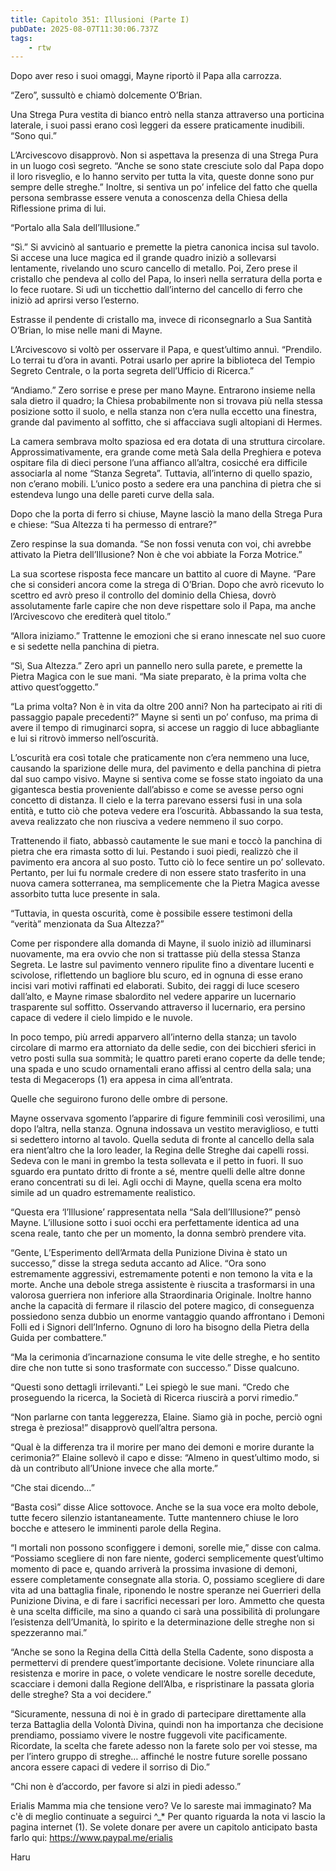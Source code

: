 ```yaml
---
title: Capitolo 351: Illusioni (Parte I)
pubDate: 2025-08-07T11:30:06.737Z
tags:
    - rtw
---
```











Dopo aver reso i suoi omaggi, Mayne riportò il Papa alla carrozza.


“Zero”, sussultò e chiamò dolcemente O’Brian.


Una Strega Pura vestita di bianco entrò nella stanza attraverso una porticina laterale, i suoi passi erano così leggeri da essere praticamente inudibili. “Sono qui.”


L’Arcivescovo disapprovò. Non si aspettava la presenza di una Strega Pura in un luogo così segreto. “Anche se sono state cresciute solo dal Papa dopo il loro risveglio, e lo hanno servito per tutta la vita, queste donne sono pur sempre delle streghe.” Inoltre, si sentiva un po’ infelice del fatto che quella persona sembrasse essere venuta a conoscenza della Chiesa della Riflessione prima di lui.


“Portalo alla Sala dell’Illusione.”


“Sì.” Si avvicinò al santuario e premette la pietra canonica incisa sul tavolo. Si accese una luce magica ed il grande quadro iniziò a sollevarsi lentamente, rivelando uno scuro cancello di metallo. Poi, Zero prese il cristallo che pendeva al collo del Papa, lo inserì nella serratura della porta e lo fece ruotare. Si udì un ticchettio dall’interno del cancello di ferro che iniziò ad aprirsi verso l’esterno.


Estrasse il pendente di cristallo ma, invece di riconsegnarlo a Sua Santità O’Brian, lo mise nelle mani di Mayne.


L’Arcivescovo si voltò per osservare il Papa, e quest’ultimo annuì. “Prendilo. Lo terrai tu d’ora in avanti. Potrai usarlo per aprire la biblioteca del Tempio Segreto Centrale, o la porta segreta dell’Ufficio di Ricerca.”


“Andiamo.” Zero sorrise e prese per mano Mayne. Entrarono insieme nella sala dietro il quadro; la Chiesa probabilmente non si trovava più nella stessa posizione sotto il suolo, e nella stanza non c’era nulla eccetto una finestra, grande dal pavimento al soffitto, che si affacciava sugli altopiani di Hermes.


La camera sembrava molto spaziosa ed era dotata di una struttura circolare. Approssimativamente, era grande come metà Sala della Preghiera e poteva ospitare fila di dieci persone l’una affianco all’altra, cosicché era difficile associarla al nome “Stanza Segreta”. Tuttavia, all’interno di quello spazio, non c’erano mobili. L’unico posto a sedere era una panchina di pietra che si estendeva lungo una delle pareti curve della sala.


Dopo che la porta di ferro si chiuse, Mayne lasciò la mano della Strega Pura e chiese: “Sua Altezza ti ha permesso di entrare?”


Zero respinse la sua domanda. “Se non fossi venuta con voi, chi avrebbe attivato la Pietra dell’Illusione? Non è che voi abbiate la Forza Motrice.”


La sua scortese risposta fece mancare un battito al cuore di Mayne. “Pare che si consideri ancora come la strega di O’Brian. Dopo che avrò ricevuto lo scettro ed avrò preso il controllo del dominio della Chiesa, dovrò assolutamente farle capire che non deve rispettare solo il Papa, ma anche l’Arcivescovo che erediterà quel titolo.”


“Allora iniziamo.” Trattenne le emozioni che si erano innescate nel suo cuore e si sedette nella panchina di pietra.


“Sì, Sua Altezza.” Zero aprì un pannello nero sulla parete, e premette la Pietra Magica con le sue mani. “Ma siate preparato, è la prima volta che attivo quest’oggetto.”


“La prima volta? Non è in vita da oltre 200 anni? Non ha partecipato ai riti di passaggio papale precedenti?” Mayne si sentì un po’ confuso, ma prima di avere il tempo di rimuginarci sopra, si accese un raggio di luce abbagliante e lui si ritrovò immerso nell’oscurità.


L’oscurità era così totale che praticamente non c’era nemmeno una luce, causando la sparizione delle mura, del pavimento e della panchina di pietra dal suo campo visivo. Mayne si sentiva come se fosse stato ingoiato da una gigantesca bestia proveniente dall’abisso e come se avesse perso ogni concetto di distanza. Il cielo e la terra parevano essersi fusi in una sola entità, e tutto ciò che poteva vedere era l’oscurità. Abbassando la sua testa, aveva realizzato che non riusciva a vedere nemmeno il suo corpo.


Trattenendo il fiato, abbassò cautamente le sue mani e toccò la panchina di pietra che era rimasta sotto di lui. Pestando i suoi piedi, realizzò che il pavimento era ancora al suo posto. Tutto ciò lo fece sentire un po’ sollevato. Pertanto, per lui fu normale credere di non essere stato trasferito in una nuova camera sotterranea, ma semplicemente che la Pietra Magica avesse assorbito tutta luce presente in sala.


“Tuttavia, in questa oscurità, come è possibile essere testimoni della “verità” menzionata da Sua Altezza?”


Come per rispondere alla domanda di Mayne, il suolo iniziò ad illuminarsi nuovamente, ma era ovvio che non si trattasse più della stessa Stanza Segreta. Le lastre sul pavimento vennero ripulite fino a diventare lucenti e scivolose, riflettendo un bagliore blu scuro, ed in ognuna di esse erano incisi vari motivi raffinati ed elaborati. Subito, dei raggi di luce scesero dall’alto, e Mayne rimase sbalordito nel vedere apparire un lucernario trasparente sul soffitto. Osservando attraverso il lucernario, era persino capace di vedere il cielo limpido e le nuvole.


In poco tempo, più arredi apparvero all’interno della stanza; un tavolo circolare di marmo era attorniato da delle sedie, con dei bicchieri sferici in vetro posti sulla sua sommità; le quattro pareti erano coperte da delle tende; una spada e uno scudo ornamentali erano affissi al centro della sala; una testa di Megacerops (1) era appesa in cima all’entrata.


Quelle che seguirono furono delle ombre di persone.


Mayne osservava sgomento l’apparire di figure femminili così verosilimi, una dopo l’altra, nella stanza. Ognuna indossava un vestito meraviglioso, e tutti si sedettero intorno al tavolo. Quella seduta di fronte al cancello della sala era nient’altro che la loro leader, la Regina delle Streghe dai capelli rossi. Sedeva con le mani in grembo la testa sollevata e il petto in fuori. Il suo sguardo era puntato dritto di fronte a sé, mentre quelli delle altre donne erano concentrati su di lei. Agli occhi di Mayne, quella scena era molto simile ad un quadro estremamente realistico.


“Questa era ‘l’Illusione’ rappresentata nella “Sala dell’Illusione?” pensò Mayne. L’illusione sotto i suoi occhi era perfettamente identica ad una scena reale, tanto che per un momento, la donna sembrò prendere vita.


“Gente, L’Esperimento dell’Armata della Punizione Divina è stato un successo,” disse la strega seduta accanto ad Alice. “Ora sono estremamente aggressivi, estremamente potenti e non temono la vita e la morte. Anche una debole strega assistente è riuscita a trasformarsi in una valorosa guerriera non inferiore alla Straordinaria Originale. Inoltre hanno anche la capacità di fermare il rilascio del potere magico, di conseguenza possiedono senza dubbio un enorme vantaggio quando affrontano i Demoni Folli ed i Signori dell’Inferno. Ognuno di loro ha bisogno della Pietra della Guida per combattere.”


“Ma la cerimonia d’incarnazione consuma le vite delle streghe, e ho sentito dire che non tutte si sono trasformate con successo.” Disse qualcuno.


“Questi sono dettagli irrilevanti.” Lei spiegò le sue mani. “Credo che proseguendo la ricerca, la Società di Ricerca riuscirà a porvi rimedio.”


“Non parlarne con tanta leggerezza, Elaine. Siamo già in poche, perciò ogni strega è preziosa!” disapprovò quell’altra persona.


“Qual è la differenza tra il morire per mano dei demoni e morire durante la cerimonia?” Elaine sollevò il capo e disse: “Almeno in quest’ultimo modo, si dà un contributo all’Unione invece che alla morte.”


“Che stai dicendo…”


“Basta così” disse Alice sottovoce. Anche se la sua voce era molto debole, tutte fecero silenzio istantaneamente. Tutte mantennero chiuse le loro bocche e attesero le imminenti parole della Regina.


“I mortali non possono sconfiggere i demoni, sorelle mie,” disse con calma. “Possiamo scegliere di non fare niente, goderci semplicemente quest’ultimo momento di pace e, quando arriverà la prossima invasione di demoni, essere completamente consegnate alla storia. O, possiamo scegliere di dare vita ad una battaglia finale, riponendo le nostre speranze nei Guerrieri della Punizione Divina, e di fare i sacrifici necessari per loro. Ammetto che questa è una scelta difficile, ma sino a quando ci sarà una possibilità di prolungare l’esistenza dell’Umanità, lo spirito e la determinazione delle streghe non si spezzeranno mai.”


“Anche se sono la Regina della Città della Stella Cadente, sono disposta a permettervi di prendere quest’importante decisione. Volete rinunciare alla resistenza e morire in pace, o volete vendicare le nostre sorelle decedute, scacciare i demoni dalla Regione dell’Alba, e rispristinare la passata gloria delle streghe? Sta a voi decidere.”


“Sicuramente, nessuna di noi è in grado di partecipare direttamente alla terza Battaglia della Volontà Divina, quindi non ha importanza che decisione prendiamo, possiamo vivere le nostre fuggevoli vite pacificamente. Ricordate, la scelta che farete adesso non la farete solo per voi stesse, ma per l’intero gruppo di streghe… affinché le nostre future sorelle possano ancora essere capaci di vedere il sorriso di Dio.”


“Chi non è d’accordo, per favore si alzi in piedi adesso.”


 Erialis Mamma mia che tensione vero? Ve lo sareste mai immaginato? Ma c'è di meglio continuate a seguirci ^_* Per quanto riguarda la nota vi lascio la pagina internet (1).    Se volete donare per avere un capitolo anticipato basta farlo qui: https://www.paypal.me/erialis 


Haru








                                


                                



